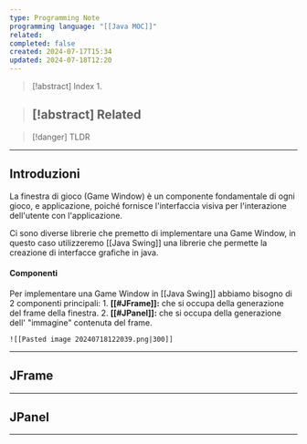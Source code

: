 ```yaml
---
type: Programming Note
programming language: "[[Java MOC]]"
related: 
completed: false
created: 2024-07-17T15:34
updated: 2024-07-18T12:20
---
```

>[!abstract] Index
>1. 

>[!abstract] Related
>- 

>[!danger] TLDR
>

---
## Introduzioni

La finestra di gioco (Game Window) è un componente fondamentale di ogni gioco, e applicazione, poiché fornisce l'interfaccia visiva per l'interazione dell'utente con l'applicazione.

Ci sono diverse librerie che premetto di implementare una Game Window, in questo caso utilizzeremo [[Java Swing]] una librerie che permette la creazione di interfacce grafiche in java.

#### Componenti

Per implementare una Game Window in [[Java Swing]] abbiamo bisogno di 2 componenti principali:
	1. **[[#JFrame]]:** che si occupa della generazione del frame della finestra.
	2. **[[#JPanel]]:** che si occupa della generazione dell' "immagine" contenuta del frame.
	
	![[Pasted image 20240718122039.png|300]]

---
## JFrame



---
## JPanel 



---